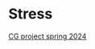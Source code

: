 # Stress
[CG project spring 2024](https://courses.cs.ut.ee/2024/cg-pro/spring/Main/Project-KadiSammulTBA)
